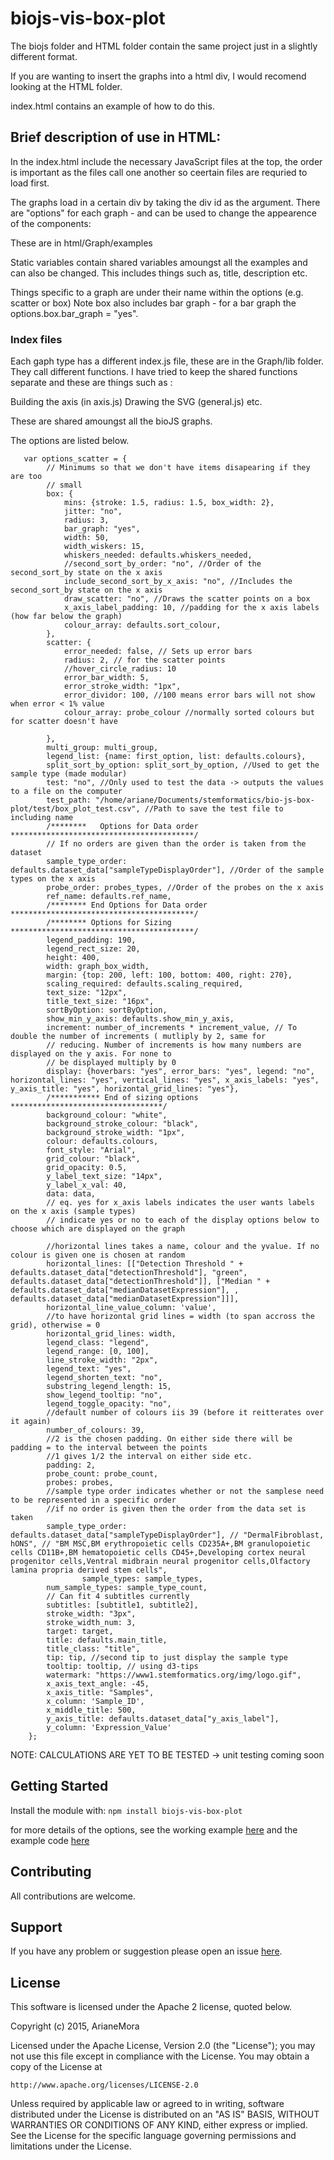 # biojs-vis-box-plot

The biojs folder and HTML folder contain the same project just in a slightly different format.

If you are wanting to insert the graphs into a html div, I would recomend looking at the HTML folder.

index.html contains an example of how to do this.


## Brief description of use in HTML:

In the index.html include the necessary JavaScript files at the top, the order is important as the files call one another so ceertain files are requried to load first.

The graphs load in a certain div by taking the div id as the argument.
There are "options" for each graph - and can be used to change the appearence of the components:

These are in html/Graph/examples

Static variables contain shared variables amoungst all the examples and can also be changed. 
This includes things such as, title, description etc.

Things specific to a graph are under their name within the options (e.g. scatter or box)
Note box also includes bar graph - for a bar graph the options.box.bar_graph = "yes".

### Index files
Each gaph type has a different index.js file, these are in the Graph/lib folder. They call different functions. 
I have tried to keep the shared functions separate and these are things such as :

Building the axis (in axis.js)
Drawing the SVG (general.js) etc.

These are shared amoungst all the bioJS graphs.

The options are listed below.

       var options_scatter = {
            // Minimums so that we don't have items disapearing if they are too
            // small
            box: {
                mins: {stroke: 1.5, radius: 1.5, box_width: 2},
                jitter: "no",
                radius: 3,
                bar_graph: "yes",
                width: 50,
                width_wiskers: 15,
                whiskers_needed: defaults.whiskers_needed,
                //second_sort_by_order: "no", //Order of the second_sort_by state on the x axis
                include_second_sort_by_x_axis: "no", //Includes the second_sort_by state on the x axis
                draw_scatter: "no", //Draws the scatter points on a box
                x_axis_label_padding: 10, //padding for the x axis labels (how far below the graph)
                colour_array: defaults.sort_colour,
            },
            scatter: {
                error_needed: false, // Sets up error bars
                radius: 2, // for the scatter points
                //hover_circle_radius: 10           
                error_bar_width: 5,
                error_stroke_width: "1px",
                error_dividor: 100, //100 means error bars will not show when error < 1% value
                colour_array: probe_colour //normally sorted colours but for scatter doesn't have 

            },
            multi_group: multi_group,
            legend_list: {name: first_option, list: defaults.colours},
            split_sort_by_option: split_sort_by_option, //Used to get the sample type (made modular)
            test: "no", //Only used to test the data -> outputs the values to a file on the computer
            test_path: "/home/ariane/Documents/stemformatics/bio-js-box-plot/test/box_plot_test.csv", //Path to save the test file to including name
            /********   Options for Data order *****************************************/
            // If no orders are given than the order is taken from the dataset
            sample_type_order: defaults.dataset_data["sampleTypeDisplayOrder"], //Order of the sample types on the x axis
            probe_order: probes_types, //Order of the probes on the x axis
            ref_name: defaults.ref_name,
            /******** End Options for Data order *****************************************/
            /******** Options for Sizing *****************************************/
            legend_padding: 190,
            legend_rect_size: 20,
            height: 400,
            width: graph_box_width,
            margin: {top: 200, left: 100, bottom: 400, right: 270},
            scaling_required: defaults.scaling_required,
            text_size: "12px",
            title_text_size: "16px",
            sortByOption: sortByOption,
            show_min_y_axis: defaults.show_min_y_axis,
            increment: number_of_increments * increment_value, // To double the number of increments ( mutliply by 2, same for
            // reducing. Number of increments is how many numbers are displayed on the y axis. For none to
            // be displayed multiply by 0
            display: {hoverbars: "yes", error_bars: "yes", legend: "no", horizontal_lines: "yes", vertical_lines: "yes", x_axis_labels: "yes", y_axis_title: "yes", horizontal_grid_lines: "yes"},
            /*********** End of sizing options **********************************/
            background_colour: "white",
            background_stroke_colour: "black",
            background_stroke_width: "1px",
            colour: defaults.colours,
            font_style: "Arial",
            grid_colour: "black",
            grid_opacity: 0.5,
            y_label_text_size: "14px",
            y_label_x_val: 40,
            data: data,
            // eq. yes for x_axis labels indicates the user wants labels on the x axis (sample types)
            // indicate yes or no to each of the display options below to choose which are displayed on the graph

            //horizontal lines takes a name, colour and the yvalue. If no colour is given one is chosen at random
            horizontal_lines: [["Detection Threshold " + defaults.dataset_data["detectionThreshold"], "green", defaults.dataset_data["detectionThreshold"]], ["Median " + defaults.dataset_data["medianDatasetExpression"], , defaults.dataset_data["medianDatasetExpression"]]],
            horizontal_line_value_column: 'value',
            //to have horizontal grid lines = width (to span accross the grid), otherwise = 0
            horizontal_grid_lines: width,
            legend_class: "legend",
            legend_range: [0, 100],
            line_stroke_width: "2px",
            legend_text: "yes",
            legend_shorten_text: "no",
            substring_legend_length: 15,
            show_legend_tooltip: "no",
            legend_toggle_opacity: "no",
            //default number of colours iis 39 (before it reitterates over it again)
            number_of_colours: 39,
            //2 is the chosen padding. On either side there will be padding = to the interval between the points
            //1 gives 1/2 the interval on either side etc.
            padding: 2,
            probe_count: probe_count,
            probes: probes,
            //sample type order indicates whether or not the samplese need to be represented in a specific order
            //if no order is given then the order from the data set is taken
            sample_type_order: defaults.dataset_data["sampleTypeDisplayOrder"], // "DermalFibroblast, hONS", // "BM MSC,BM erythropoietic cells CD235A+,BM granulopoietic cells CD11B+,BM hematopoietic cells CD45+,Developing cortex neural progenitor cells,Ventral midbrain neural progenitor cells,Olfactory lamina propria derived stem cells",
                    sample_types: sample_types,
            num_sample_types: sample_type_count,
            // Can fit 4 subtitles currently
            subtitles: [subtitle1, subtitle2],
            stroke_width: "3px",
            stroke_width_num: 3,
            target: target,
            title: defaults.main_title,
            title_class: "title",
            tip: tip, //second tip to just display the sample type
            tooltip: tooltip, // using d3-tips
            watermark: "https://www1.stemformatics.org/img/logo.gif",
            x_axis_text_angle: -45,
            x_axis_title: "Samples",
            x_column: 'Sample_ID',
            x_middle_title: 500,
            y_axis_title: defaults.dataset_data["y_axis_label"],
            y_column: 'Expression_Value'
        };


NOTE: CALCULATIONS ARE YET TO BE TESTED -> unit testing coming soon

## Getting Started
Install the module with: `npm install biojs-vis-box-plot`

for more details of the options, see the working example [here](http://biojs.io/d/biojs-vis-scatter-plot)  and the example code [here](https://github.com/ArianeMora/bio-js-scatter-plot/blob/master/examples/simple.js)



## Contributing

All contributions are welcome.

## Support

If you have any problem or suggestion please open an issue [here](https://github.com/rowlandm/biojs-vis-rohart-msc-test/issues).

## License 
This software is licensed under the Apache 2 license, quoted below.

Copyright (c) 2015, ArianeMora

Licensed under the Apache License, Version 2.0 (the "License"); you may not
use this file except in compliance with the License. You may obtain a copy of
the License at

    http://www.apache.org/licenses/LICENSE-2.0

Unless required by applicable law or agreed to in writing, software
distributed under the License is distributed on an "AS IS" BASIS, WITHOUT
WARRANTIES OR CONDITIONS OF ANY KIND, either express or implied. See the
License for the specific language governing permissions and limitations under
the License.
